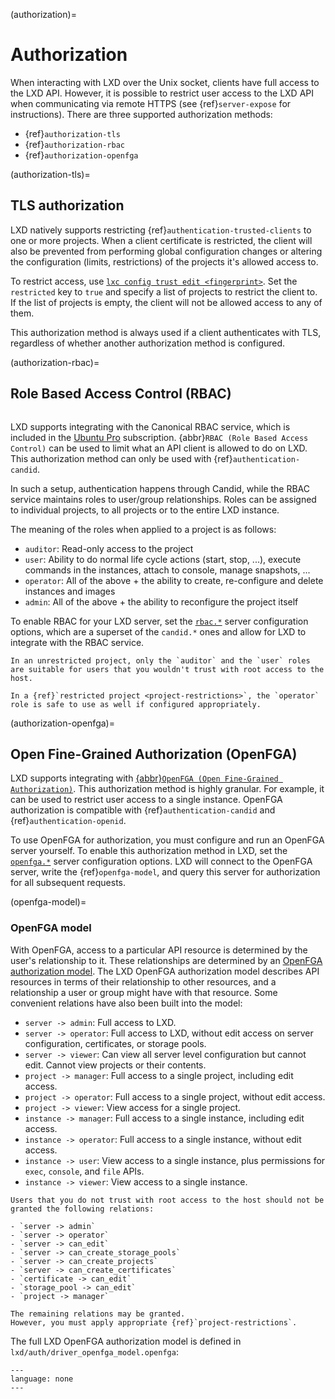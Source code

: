 (authorization)=
# Authorization

When interacting with LXD over the Unix socket, clients have full access to the LXD API.
However, it is possible to restrict user access to the LXD API when communicating via remote HTTPS (see {ref}`server-expose` for instructions).
There are three supported authorization methods:

- {ref}`authorization-tls`
- {ref}`authorization-rbac`
- {ref}`authorization-openfga`

(authorization-tls)=
## TLS authorization

LXD natively supports restricting {ref}`authentication-trusted-clients` to one or more projects.
When a client certificate is restricted, the client will also be prevented from performing global configuration changes or altering the configuration (limits, restrictions) of the projects it's allowed access to.

To restrict access, use [`lxc config trust edit <fingerprint>`](lxc_config_trust_edit.md).
Set the `restricted` key to `true` and specify a list of projects to restrict the client to.
If the list of projects is empty, the client will not be allowed access to any of them.

This authorization method is always used if a client authenticates with TLS, regardless of whether another authorization method is configured.

(authorization-rbac)=
## Role Based Access Control (RBAC)

```{youtube} https://www.youtube.com/watch?v=VE60AbJHT6E
```

LXD supports integrating with the Canonical RBAC service, which is included in the [Ubuntu Pro](https://ubuntu.com/pro) subscription.
{abbr}`RBAC (Role Based Access Control)` can be used to limit what an API client is allowed to do on LXD.
This authorization method can only be used with {ref}`authentication-candid`.

In such a setup, authentication happens through Candid, while the RBAC service maintains roles to user/group relationships.
Roles can be assigned to individual projects, to all projects or to the entire LXD instance.

The meaning of the roles when applied to a project is as follows:

- `auditor`: Read-only access to the project
- `user`: Ability to do normal life cycle actions (start, stop, ...),
  execute commands in the instances, attach to console, manage snapshots, ...
- `operator`: All of the above + the ability to create, re-configure and
  delete instances and images
- `admin`: All of the above + the ability to reconfigure the project itself

To enable RBAC for your LXD server, set the [`rbac.*`](server-options-candid-rbac) server configuration options, which are a superset of the `candid.*` ones and allow for LXD to integrate with the RBAC service.

```{important}
In an unrestricted project, only the `auditor` and the `user` roles are suitable for users that you wouldn't trust with root access to the host.

In a {ref}`restricted project <project-restrictions>`, the `operator` role is safe to use as well if configured appropriately.
```

(authorization-openfga)=
## Open Fine-Grained Authorization (OpenFGA)

LXD supports integrating with [{abbr}`OpenFGA (Open Fine-Grained Authorization)`](https://openfga.dev).
This authorization method is highly granular.
For example, it can be used to restrict user access to a single instance.
OpenFGA authorization is compatible with {ref}`authentication-candid` and {ref}`authentication-openid`.

To use OpenFGA for authorization, you must configure and run an OpenFGA server yourself.
To enable this authorization method in LXD, set the [`openfga.*`](server-options-openfga) server configuration options.
LXD will connect to the OpenFGA server, write the {ref}`openfga-model`, and query this server for authorization for all subsequent requests.

(openfga-model)=
### OpenFGA model

With OpenFGA, access to a particular API resource is determined by the user's relationship to it.
These relationships are determined by an [OpenFGA authorization model](https://openfga.dev/docs/concepts#what-is-an-authorization-model).
The LXD OpenFGA authorization model describes API resources in terms of their relationship to other resources, and a relationship a user or group might have with that resource.
Some convenient relations have also been built into the model:

- `server -> admin`: Full access to LXD.
- `server -> operator`: Full access to LXD, without edit access on server configuration, certificates, or storage pools.
- `server -> viewer`: Can view all server level configuration but cannot edit. Cannot view projects or their contents.
- `project -> manager`: Full access to a single project, including edit access.
- `project -> operator`: Full access to a single project, without edit access.
- `project -> viewer`: View access for a single project.
- `instance -> manager`: Full access to a single instance, including edit access.
- `instance -> operator`: Full access to a single  instance, without edit access.
- `instance -> user`: View access to a single instance, plus permissions for `exec`, `console`, and `file` APIs.
- `instance -> viewer`: View access to a single instance.

```{important}
Users that you do not trust with root access to the host should not be granted the following relations:

- `server -> admin`
- `server -> operator`
- `server -> can_edit`
- `server -> can_create_storage_pools`
- `server -> can_create_projects`
- `server -> can_create_certificates`
- `certificate -> can_edit`
- `storage_pool -> can_edit`
- `project -> manager`

The remaining relations may be granted.
However, you must apply appropriate {ref}`project-restrictions`.
```

The full LXD OpenFGA authorization model is defined in `lxd/auth/driver_openfga_model.openfga`:

```{literalinclude} ../lxd/auth/driver_openfga_model.openfga
---
language: none
---
```
